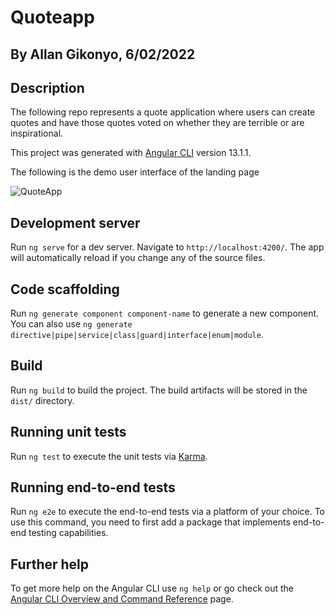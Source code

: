 # Quoteapp

## By Allan Gikonyo, 6/02/2022

## Description

The following repo represents a quote application where users can create quotes and have those quotes voted on whether they are terrible or are inspirational. 

This project was generated with [Angular CLI](https://github.com/angular/angular-cli) version 13.1.1.

The following is the demo user interface of the landing page

![QuoteApp](./img/pizza-parlour-reference.jpeg)

## Development server

Run `ng serve` for a dev server. Navigate to `http://localhost:4200/`. The app will automatically reload if you change any of the source files.

## Code scaffolding

Run `ng generate component component-name` to generate a new component. You can also use `ng generate directive|pipe|service|class|guard|interface|enum|module`.

## Build

Run `ng build` to build the project. The build artifacts will be stored in the `dist/` directory.

## Running unit tests

Run `ng test` to execute the unit tests via [Karma](https://karma-runner.github.io).

## Running end-to-end tests

Run `ng e2e` to execute the end-to-end tests via a platform of your choice. To use this command, you need to first add a package that implements end-to-end testing capabilities.

## Further help

To get more help on the Angular CLI use `ng help` or go check out the [Angular CLI Overview and Command Reference](https://angular.io/cli) page.

